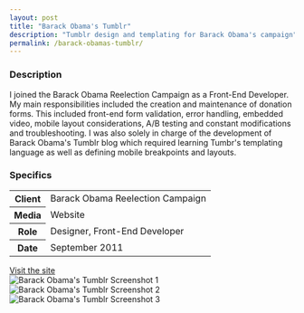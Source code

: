 ```yaml
---
layout: post
title: "Barack Obama's Tumblr"
description: "Tumblr design and templating for Barack Obama's campaign"
permalink: /barack-obamas-tumblr/
---
```


<section class="border-bottom-gray">
	<div class="grid-frame soft-sides hard@md">
		<div class="grid">
			<div class="grid-cell soft-triple-top soft-sides soft-triple-sides@md soft-triple-bottom@md 2/3@md">
				<h3>Description</h3>
				<p>I joined the Barack Obama Reelection Campaign as a Front-End Developer. My main responsibilities included the creation and maintenance of donation forms. This included front-end form validation, error handling, embedded video, mobile layout considerations, A/B testing and constant modifications and troubleshooting. I was also solely in charge of the development of Barack Obama's Tumblr blog which required learning Tumbr's templating language as well as defining mobile breakpoints and layouts.</p>
			</div>
			<div class="grid-cell soft-sides soft-triple-bottom soft-double-top soft-triple-sides@md soft-triple-top@md 1/3@md">
				<h3>Specifics</h3>
				<table>
					<tbody>
						<tr>
							<th>Client</th>
							<td>Barack Obama Reelection Campaign</td>
						</tr>
						<tr>
							<th>Media</th>
							<td>Website</td>
						</tr>
						<tr>
							<th>Role</th>
							<td>Designer, Front-End Developer</td>
						</tr>
						<tr>
							<th>Date</th>
							<td>September 2011</td>
						</tr>
					</tbody>
				</table>
				<a class="button button--inverted push-top" href="http://barackobama.tumblr.com">Visit the site</a>
			</div>
		</div>
	</div>
</section>
<section class="border-bottom-gray bg-silver@md">
	<div class="grid-frame soft-triple-ends soft-double-sides soft-triple-sides@md">
		<div class="grid grid-with-gutter">
			<div class="grid-cell">
				<img src="https://jessetrippecdn.appspot.com/images/barack-obama-tumblr-1.png" alt="Barack Obama's Tumblr Screenshot 1" class="project-img">
				<div class="grid grid-with-gutter">
					<div class="grid-cell 1/2@md">
						<img src="https://jessetrippecdn.appspot.com/images/barack-obama-tumblr-2.png" alt="Barack Obama's Tumblr Screenshot 2" class="project-img flush-bottom@md">
					</div>
					<div class="grid-cell 1/2@md">
						<img src="https://jessetrippecdn.appspot.com/images/barack-obama-tumblr-3.png" alt="Barack Obama's Tumblr Screenshot 3" class="project-img flush-bottom">
					</div>
				</div>
			</div>
		</div>
	</div>
</section>
